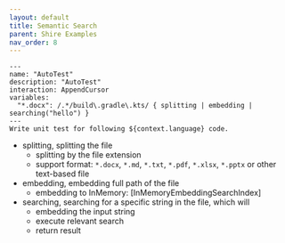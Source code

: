 ```yaml
---
layout: default
title: Semantic Search
parent: Shire Examples
nav_order: 8
---
```


```shire
---
name: "AutoTest"
description: "AutoTest"
interaction: AppendCursor
variables:
  "*.docx": /.*/build\.gradle\.kts/ { splitting | embedding | searching("hello") }
---
Write unit test for following ${context.language} code.
```

- splitting, splitting the file
  - splitting by the file extension
  - support format: `*.docx`, `*.md`, `*.txt`, `*.pdf`, `*.xlsx`, `*.pptx` or other text-based file
- embedding, embedding full path of the file
  - embedding to InMemory: [InMemoryEmbeddingSearchIndex]
- searching, searching for a specific string in the file, which will
  - embedding the input string
  - execute relevant search
  - return result
